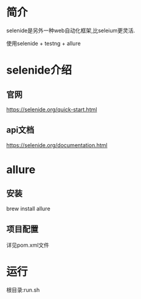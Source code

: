 # 简介
selenide是另外一种web自动化框架,比seleium更灵活.

使用selenide + testng + allure

# selenide介绍
## 官网
https://selenide.org/quick-start.html

## api文档
https://selenide.org/documentation.html

# allure
## 安装
brew install allure

## 项目配置
详见pom.xml文件


# 运行
根目录:run.sh